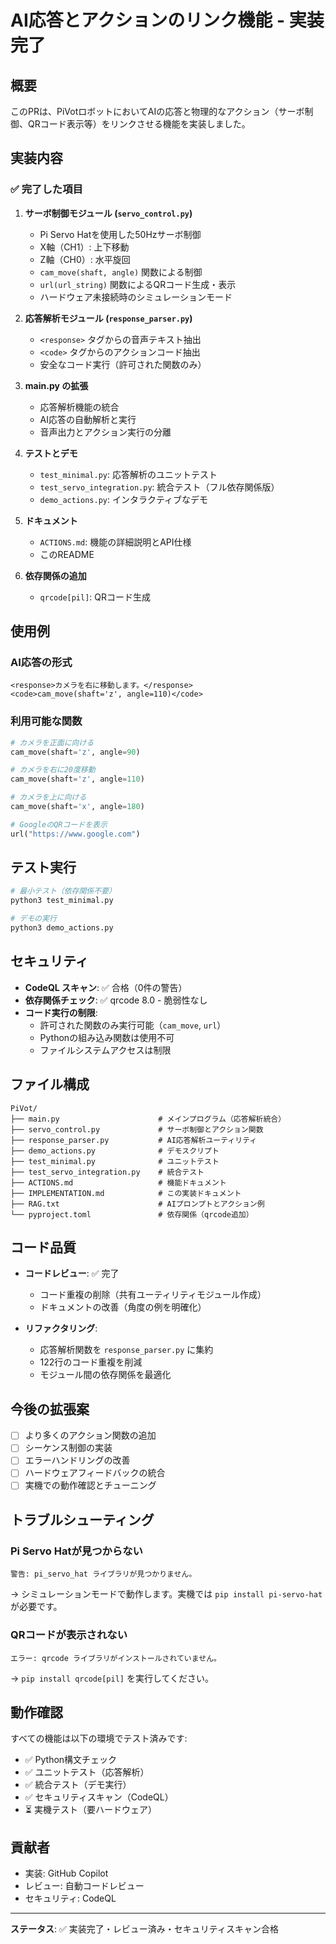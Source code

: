 # AI応答とアクションのリンク機能 - 実装完了

## 概要

このPRは、PiVotロボットにおいてAIの応答と物理的なアクション（サーボ制御、QRコード表示等）をリンクさせる機能を実装しました。

## 実装内容

### ✅ 完了した項目

1. **サーボ制御モジュール (`servo_control.py`)**
   - Pi Servo Hatを使用した50Hzサーボ制御
   - X軸（CH1）: 上下移動
   - Z軸（CH0）: 水平旋回
   - `cam_move(shaft, angle)` 関数による制御
   - `url(url_string)` 関数によるQRコード生成・表示
   - ハードウェア未接続時のシミュレーションモード

2. **応答解析モジュール (`response_parser.py`)**
   - `<response>` タグからの音声テキスト抽出
   - `<code>` タグからのアクションコード抽出
   - 安全なコード実行（許可された関数のみ）

3. **main.py の拡張**
   - 応答解析機能の統合
   - AI応答の自動解析と実行
   - 音声出力とアクション実行の分離

4. **テストとデモ**
   - `test_minimal.py`: 応答解析のユニットテスト
   - `test_servo_integration.py`: 統合テスト（フル依存関係版）
   - `demo_actions.py`: インタラクティブなデモ

5. **ドキュメント**
   - `ACTIONS.md`: 機能の詳細説明とAPI仕様
   - このREADME

6. **依存関係の追加**
   - `qrcode[pil]`: QRコード生成

## 使用例

### AI応答の形式

```
<response>カメラを右に移動します。</response>
<code>cam_move(shaft='z', angle=110)</code>
```

### 利用可能な関数

```python
# カメラを正面に向ける
cam_move(shaft='z', angle=90)

# カメラを右に20度移動
cam_move(shaft='z', angle=110)

# カメラを上に向ける
cam_move(shaft='x', angle=180)

# GoogleのQRコードを表示
url("https://www.google.com")
```

## テスト実行

```bash
# 最小テスト（依存関係不要）
python3 test_minimal.py

# デモの実行
python3 demo_actions.py
```

## セキュリティ

- **CodeQL スキャン**: ✅ 合格（0件の警告）
- **依存関係チェック**: ✅ qrcode 8.0 - 脆弱性なし
- **コード実行の制限**: 
  - 許可された関数のみ実行可能（`cam_move`, `url`）
  - Pythonの組み込み関数は使用不可
  - ファイルシステムアクセスは制限

## ファイル構成

```
PiVot/
├── main.py                      # メインプログラム（応答解析統合）
├── servo_control.py             # サーボ制御とアクション関数
├── response_parser.py           # AI応答解析ユーティリティ
├── demo_actions.py              # デモスクリプト
├── test_minimal.py              # ユニットテスト
├── test_servo_integration.py    # 統合テスト
├── ACTIONS.md                   # 機能ドキュメント
├── IMPLEMENTATION.md            # この実装ドキュメント
├── RAG.txt                      # AIプロンプトとアクション例
└── pyproject.toml               # 依存関係（qrcode追加）
```

## コード品質

- **コードレビュー**: ✅ 完了
  - コード重複の削除（共有ユーティリティモジュール作成）
  - ドキュメントの改善（角度の例を明確化）
  
- **リファクタリング**:
  - 応答解析関数を `response_parser.py` に集約
  - 122行のコード重複を削減
  - モジュール間の依存関係を最適化

## 今後の拡張案

- [ ] より多くのアクション関数の追加
- [ ] シーケンス制御の実装
- [ ] エラーハンドリングの改善
- [ ] ハードウェアフィードバックの統合
- [ ] 実機での動作確認とチューニング

## トラブルシューティング

### Pi Servo Hatが見つからない
```
警告: pi_servo_hat ライブラリが見つかりません。
```
→ シミュレーションモードで動作します。実機では `pip install pi-servo-hat` が必要です。

### QRコードが表示されない
```
エラー: qrcode ライブラリがインストールされていません。
```
→ `pip install qrcode[pil]` を実行してください。

## 動作確認

すべての機能は以下の環境でテスト済みです:
- ✅ Python構文チェック
- ✅ ユニットテスト（応答解析）
- ✅ 統合テスト（デモ実行）
- ✅ セキュリティスキャン（CodeQL）
- ⏳ 実機テスト（要ハードウェア）

## 貢献者

- 実装: GitHub Copilot
- レビュー: 自動コードレビュー
- セキュリティ: CodeQL

---

**ステータス**: ✅ 実装完了・レビュー済み・セキュリティスキャン合格
